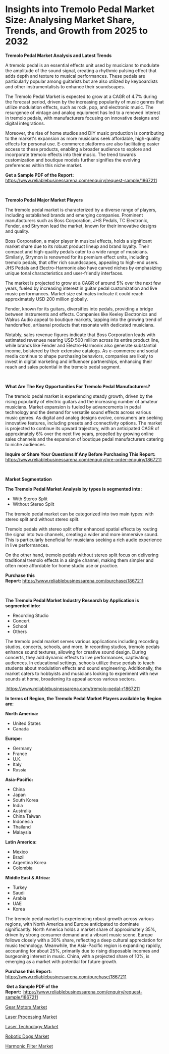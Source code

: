 <p><h1>Insights into Tremolo Pedal Market Size: Analysing Market Share, Trends, and Growth from 2025 to 2032</h1></p><p><strong>Tremolo Pedal Market Analysis and Latest Trends</strong></p>
<p><p>A tremolo pedal is an essential effects unit used by musicians to modulate the amplitude of the sound signal, creating a rhythmic pulsing effect that adds depth and texture to musical performances. These pedals are particularly popular among guitarists but are also utilized by keyboardists and other instrumentalists to enhance their soundscapes.</p><p>The Tremolo Pedal Market is expected to grow at a CAGR of 4.7% during the forecast period, driven by the increasing popularity of music genres that utilize modulation effects, such as rock, pop, and electronic music. The resurgence of vintage and analog equipment has led to a renewed interest in tremolo pedals, with manufacturers focusing on innovative designs and digital integrations. </p><p>Moreover, the rise of home studios and DIY music production is contributing to the market's expansion as more musicians seek affordable, high-quality effects for personal use. E-commerce platforms are also facilitating easier access to these products, enabling a broader audience to explore and incorporate tremolo effects into their music. The trend towards customization and boutique models further signifies the evolving preferences within this niche market.</p></p>
<p><strong>Get a Sample PDF of the Report:&nbsp;</strong> <a href="https://www.reliablebusinessarena.com/enquiry/request-sample/1867211?utm_campaign=2209&utm_medium=2&utm_source=Github&utm_content=ia&utm_term=11042025&utm_id=tremolo-pedal">https://www.reliablebusinessarena.com/enquiry/request-sample/1867211</a></p>
<p>&nbsp;</p>
<p><strong>Tremolo Pedal Major Market Players</strong></p>
<p><p>The tremolo pedal market is characterized by a diverse range of players, including established brands and emerging companies. Prominent manufacturers such as Boss Corporation, JHS Pedals, TC Electronic, Fender, and Strymon lead the market, known for their innovative designs and quality. </p><p>Boss Corporation, a major player in musical effects, holds a significant market share due to its robust product lineup and brand loyalty. Their compact and high-quality pedals cater to a wide range of musicians. Similarly, Strymon is renowned for its premium effect units, including tremolo pedals, that offer rich soundscapes, appealing to high-end users. JHS Pedals and Electro-Harmonix also have carved niches by emphasizing unique tonal characteristics and user-friendly interfaces.</p><p>The market is projected to grow at a CAGR of around 5% over the next few years, fueled by increasing interest in guitar pedal customization and live music performances. Market size estimates indicate it could reach approximately USD 200 million globally.</p><p>Fender, known for its guitars, diversifies into pedals, providing a bridge between instruments and effects. Companies like Keeley Electronics and Walrus Audio appeal to boutique markets, tapping into the growing trend of handcrafted, artisanal products that resonate with dedicated musicians.</p><p>Notably, sales revenue figures indicate that Boss Corporation leads with estimated revenues nearing USD 500 million across its entire product line, while brands like Fender and Electro-Harmonix also generate substantial income, bolstered by their extensive catalogs. As e-commerce and social media continue to shape purchasing behaviors, companies are likely to invest in digital marketing and influencer partnerships, enhancing their reach and sales potential in the tremolo pedal segment.</p></p>
<p>&nbsp;</p>
<p><strong>What Are The Key Opportunities For Tremolo Pedal Manufacturers?</strong></p>
<p><p>The tremolo pedal market is experiencing steady growth, driven by the rising popularity of electric guitars and the increasing number of amateur musicians. Market expansion is fueled by advancements in pedal technology and the demand for versatile sound effects across various music genres. As digital and analog designs evolve, consumers are seeking innovative features, including presets and connectivity options. The market is projected to continue its upward trajectory, with an anticipated CAGR of approximately 6% over the next five years, propelled by growing online sales channels and the expansion of boutique pedal manufacturers catering to niche audiences.</p></p>
<p><strong>Inquire or Share Your Questions If Any Before Purchasing This Report:</strong> <a href="https://www.reliablebusinessarena.com/enquiry/pre-order-enquiry/1867211?utm_campaign=2209&utm_medium=2&utm_source=Github&utm_content=ia&utm_term=11042025&utm_id=tremolo-pedal">https://www.reliablebusinessarena.com/enquiry/pre-order-enquiry/1867211</a></p>
<p>&nbsp;</p>
<p><strong>Market Segmentation</strong></p>
<p><strong>The Tremolo Pedal Market Analysis by types is segmented into:</strong></p>
<p><ul><li>With Stereo Split</li><li>Without Stereo Split</li></ul></p>
<p><p>The tremolo pedal market can be categorized into two main types: with stereo split and without stereo split. </p><p>Tremolo pedals with stereo split offer enhanced spatial effects by routing the signal into two channels, creating a wider and more immersive sound. This is particularly beneficial for musicians seeking a rich audio experience in live performances. </p><p>On the other hand, tremolo pedals without stereo split focus on delivering traditional tremolo effects in a single channel, making them simpler and often more affordable for home studio use or practice.</p></p>
<p><strong>Purchase this Report:&nbsp;</strong><a href="https://www.reliablebusinessarena.com/purchase/1867211?utm_campaign=2209&utm_medium=2&utm_source=Github&utm_content=ia&utm_term=11042025&utm_id=tremolo-pedal">https://www.reliablebusinessarena.com/purchase/1867211</a></p>
<p>&nbsp;</p>
<p><strong>The Tremolo Pedal Market Industry Research by Application is segmented into:</strong></p>
<p><ul><li>Recording Studio</li><li>Concert</li><li>School</li><li>Others</li></ul></p>
<p><p>The tremolo pedal market serves various applications including recording studios, concerts, schools, and more. In recording studios, tremolo pedals enhance sound textures, allowing for creative sound design. During concerts, they add dynamic effects to live performances, captivating audiences. In educational settings, schools utilize these pedals to teach students about modulation effects and sound engineering. Additionally, the market caters to hobbyists and musicians looking to experiment with new sounds at home, broadening its appeal across various sectors.</p></p>
<p><a href="https://www.reliablebusinessarena.com/tremolo-pedal-r1867211?utm_campaign=2209&utm_medium=2&utm_source=Github&utm_content=ia&utm_term=11042025&utm_id=tremolo-pedal">&nbsp;https://www.reliablebusinessarena.com/tremolo-pedal-r1867211</a></p>
<p><strong>In terms of Region, the Tremolo Pedal Market Players available by Region are:</strong></p>
<p>
    <p> <strong> North America: </strong>
        <ul>
            <li>United States</li>
            <li>Canada</li>
        </ul>
        </p> 
    <p> <strong> Europe: </strong>
        <ul>
            <li>Germany</li>
            <li>France</li>
            <li>U.K.</li>
            <li>Italy</li>
            <li>Russia</li>
        </ul>
        </p> 
    <p> <strong> Asia-Pacific: </strong>
        <ul>
            <li>China</li>
            <li>Japan</li>
            <li>South Korea</li>
            <li>India</li>
            <li>Australia</li>
            <li>China Taiwan</li>
            <li>Indonesia</li>
            <li>Thailand</li>
            <li>Malaysia</li>
        </ul>
        </p> 
    <p> <strong> Latin America: </strong>
        <ul>
            <li>Mexico</li>
            <li>Brazil</li>
            <li>Argentina Korea</li>
            <li>Colombia</li>
        </ul>
        </p> 
    <p> <strong> Middle East & Africa: </strong>
        <ul>
            <li>Turkey</li>
            <li>Saudi</li>
            <li>Arabia</li>
            <li>UAE</li>
            <li>Korea</li>
        </ul>
    </p>
    </p>
<p><p>The tremolo pedal market is experiencing robust growth across various regions, with North America and Europe anticipated to dominate significantly. North America holds a market share of approximately 35%, driven by strong consumer demand and a vibrant music scene. Europe follows closely with a 30% share, reflecting a deep cultural appreciation for music technology. Meanwhile, the Asia-Pacific region is expanding rapidly, accounting for about 25%, primarily due to rising disposable incomes and burgeoning interest in music. China, with a projected share of 10%, is emerging as a market with potential for future growth.</p></p>
<p><strong>Purchase this Report: </strong><a href="https://www.reliablebusinessarena.com/purchase/1867211?utm_campaign=2209&utm_medium=2&utm_source=Github&utm_content=ia&utm_term=11042025&utm_id=tremolo-pedal">https://www.reliablebusinessarena.com/purchase/1867211</a></p>
<p>&nbsp;<strong>Get a Sample PDF of the Report:&nbsp;&nbsp;</strong><a href="https://www.reliablebusinessarena.com/enquiry/request-sample/1867211?utm_campaign=2209&utm_medium=2&utm_source=Github&utm_content=ia&utm_term=11042025&utm_id=tremolo-pedal">https://www.reliablebusinessarena.com/enquiry/request-sample/1867211</a></p>
<p><strong></strong></p>
<p><p><a href="https://github.com/keohannchavo/Market-Research-Report-List-1/blob/main/gear-motors-market.md?utm_campaign=2209&utm_medium=2&utm_source=Github&utm_content=ia&utm_term=11042025&utm_id=tremolo-pedal">Gear Motors Market</a></p><p><a href="https://github.com/taveyasenay/Market-Research-Report-List-1/blob/main/laser-processing-market.md?utm_campaign=2209&utm_medium=2&utm_source=Github&utm_content=ia&utm_term=11042025&utm_id=tremolo-pedal">Laser Processing Market</a></p><p><a href="https://github.com/janotjuljo/Market-Research-Report-List-1/blob/main/laser-technology-market.md?utm_campaign=2209&utm_medium=2&utm_source=Github&utm_content=ia&utm_term=11042025&utm_id=tremolo-pedal">Laser Technology Market</a></p><p><a href="https://github.com/uripeachrii/Market-Research-Report-List-1/blob/main/robotic-dogs-market.md?utm_campaign=2209&utm_medium=2&utm_source=Github&utm_content=ia&utm_term=11042025&utm_id=tremolo-pedal">Robotic Dogs Market</a></p><p><a href="https://github.com/ssaradulai/Market-Research-Report-List-1/blob/main/harmonic-filter-market.md?utm_campaign=2209&utm_medium=2&utm_source=Github&utm_content=ia&utm_term=11042025&utm_id=tremolo-pedal">Harmonic Filter Market</a></p></p>